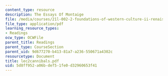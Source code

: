 ```yaml
---
content_type: resource
description: The Essays Of Montaige
file: /media/courses/21l-002-2-foundations-of-western-culture-ii-renaissance-to-modernity-spring-2003/5d8ff952a06bdef51fe0d32960653f41_lec2cannibals.pdf
file_type: application/pdf
learning_resource_types:
- Readings
ocw_type: OCWFile
parent_title: Readings
parent_type: CourseSection
parent_uid: 9d677270-b413-81a7-a236-550671a4302c
resourcetype: Document
title: lec2cannibals.pdf
uid: 5d8ff952-a06b-def5-1fe0-d32960653f41
---
```

